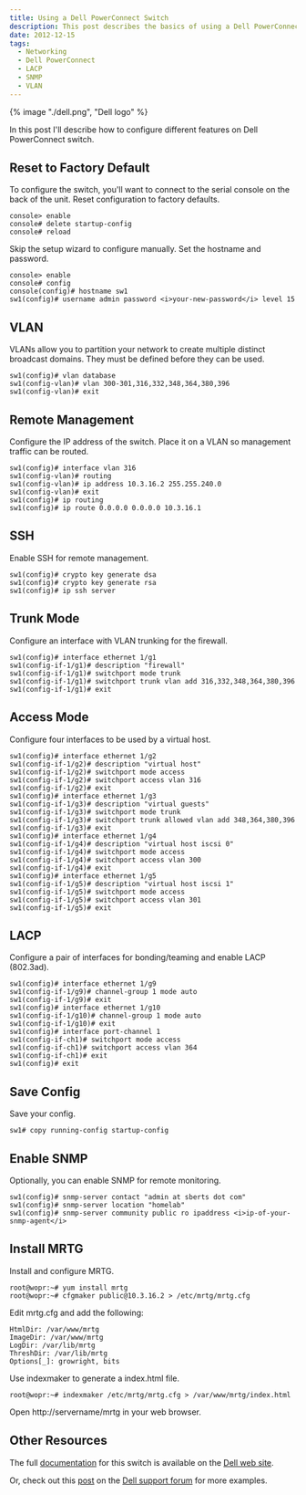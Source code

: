 ```yaml
---
title: Using a Dell PowerConnect Switch
description: This post describes the basics of using a Dell PowerConnect switch.
date: 2012-12-15
tags:
  - Networking
  - Dell PowerConnect
  - LACP
  - SNMP
  - VLAN
---
```

{% image "./dell.png", "Dell logo" %}

In this post I'll describe how to configure different features on Dell PowerConnect switch.

## Reset to Factory Default

To configure the switch, you'll want to connect to the serial console on the back of the unit. Reset configuration to factory defaults.

```
console> enable
console# delete startup-config
console# reload
```

Skip the setup wizard to configure manually. Set the hostname and password.

```
console> enable
console# config
console(config)# hostname sw1
sw1(config)# username admin password <i>your-new-password</i> level 15
```

## VLAN

VLANs allow you to partition your network to create multiple distinct broadcast domains. They must be defined before they can be used.

```
sw1(config)# vlan database
sw1(config-vlan)# vlan 300-301,316,332,348,364,380,396
sw1(config-vlan)# exit
```

## Remote Management

Configure the IP address of the switch. Place it on a VLAN so management traffic can be routed.

```
sw1(config)# interface vlan 316
sw1(config-vlan)# routing
sw1(config-vlan)# ip address 10.3.16.2 255.255.240.0
sw1(config-vlan)# exit
sw1(config)# ip routing
sw1(config)# ip route 0.0.0.0 0.0.0.0 10.3.16.1
```

## SSH

Enable SSH for remote management.

```
sw1(config)# crypto key generate dsa
sw1(config)# crypto key generate rsa
sw1(config)# ip ssh server
```

## Trunk Mode

Configure an interface with VLAN trunking for the firewall.

```
sw1(config)# interface ethernet 1/g1
sw1(config-if-1/g1)# description "firewall"
sw1(config-if-1/g1)# switchport mode trunk
sw1(config-if-1/g1)# switchport trunk vlan add 316,332,348,364,380,396
sw1(config-if-1/g1)# exit
```

## Access Mode

Configure four interfaces to be used by a virtual host.

```
sw1(config)# interface ethernet 1/g2
sw1(config-if-1/g2)# description "virtual host"
sw1(config-if-1/g2)# switchport mode access
sw1(config-if-1/g2)# switchport access vlan 316
sw1(config-if-1/g2)# exit
sw1(config)# interface ethernet 1/g3
sw1(config-if-1/g3)# description "virtual guests"
sw1(config-if-1/g3)# switchport mode trunk
sw1(config-if-1/g3)# switchport trunk allowed vlan add 348,364,380,396
sw1(config-if-1/g3)# exit
sw1(config)# interface ethernet 1/g4
sw1(config-if-1/g4)# description "virtual host iscsi 0"
sw1(config-if-1/g4)# switchport mode access
sw1(config-if-1/g4)# switchport access vlan 300
sw1(config-if-1/g4)# exit
sw1(config)# interface ethernet 1/g5
sw1(config-if-1/g5)# description "virtual host iscsi 1"
sw1(config-if-1/g5)# switchport mode access
sw1(config-if-1/g5)# switchport access vlan 301
sw1(config-if-1/g5)# exit
```

## LACP

Configure a pair of interfaces for bonding/teaming and enable LACP (802.3ad).

```
sw1(config)# interface ethernet 1/g9
sw1(config-if-1/g9)# channel-group 1 mode auto
sw1(config-if-1/g9)# exit
sw1(config)# interface ethernet 1/g10
sw1(config-if-1/g10)# channel-group 1 mode auto
sw1(config-if-1/g10)# exit
sw1(config)# interface port-channel 1
sw1(config-if-ch1)# switchport mode access
sw1(config-if-ch1)# switchport access vlan 364
sw1(config-if-ch1)# exit
sw1(config)# exit
```

## Save Config

Save your config.

```
sw1# copy running-config startup-config
```

## Enable SNMP

Optionally, you can enable SNMP for remote monitoring.

```
sw1(config)# snmp-server contact "admin at sberts dot com"
sw1(config)# snmp-server location "homelab"
sw1(config)# snmp-server community public ro ipaddress <i>ip-of-your-snmp-agent</i>
```

## Install MRTG

Install and configure MRTG.

```
root@wopr:~# yum install mrtg
root@wopr:~# cfgmaker public@10.3.16.2 > /etc/mrtg/mrtg.cfg
```

Edit mrtg.cfg and add the following:
```
HtmlDir: /var/www/mrtg
ImageDir: /var/www/mrtg
LogDir: /var/lib/mrtg
ThreshDir: /var/lib/mrtg
Options[_]: growright, bits
```

Use indexmaker to generate a index.html file.

```
root@wopr:~# indexmaker /etc/mrtg/mrtg.cfg > /var/www/mrtg/index.html
```

Open http://servername/mrtg in your web browser.

## Other Resources

The full <a href="http://support.dell.com/support/edocs/network/pc62xx/en/index.htm">documentation</a> for this switch is available on the <a href="http://support.dell.com/support/edocs/network/pc62xx/en/index.htm">Dell web site</a>. 

Or, check out this <a href="http://en.community.dell.com/support-forums/network-switches/f/866/p/19445143/20089158.aspx">post</a> on the <a href="http://en.community.dell.com/support-forums/network-switches/f/866/p/19445143/20089158.aspx">Dell support forum</a> for more examples.
